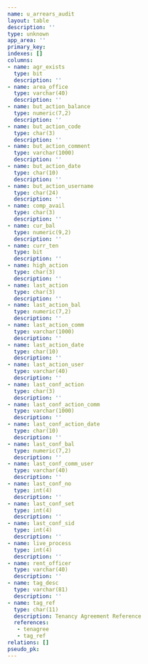 ```yaml
---
name: u_arrears_audit
layout: table
description: ''
type: unknown
app_area: ''
primary_key: 
indexes: []
columns:
- name: agr_exists
  type: bit
  description: ''
- name: area_office
  type: varchar(40)
  description: ''
- name: but_action_balance
  type: numeric(7,2)
  description: ''
- name: but_action_code
  type: char(3)
  description: ''
- name: but_action_comment
  type: varchar(1000)
  description: ''
- name: but_action_date
  type: char(10)
  description: ''
- name: but_action_username
  type: char(24)
  description: ''
- name: comp_avail
  type: char(3)
  description: ''
- name: cur_bal
  type: numeric(9,2)
  description: ''
- name: curr_ten
  type: bit
  description: ''
- name: high_action
  type: char(3)
  description: ''
- name: last_action
  type: char(3)
  description: ''
- name: last_action_bal
  type: numeric(7,2)
  description: ''
- name: last_action_comm
  type: varchar(1000)
  description: ''
- name: last_action_date
  type: char(10)
  description: ''
- name: last_action_user
  type: varchar(40)
  description: ''
- name: last_conf_action
  type: char(3)
  description: ''
- name: last_conf_action_comm
  type: varchar(1000)
  description: ''
- name: last_conf_action_date
  type: char(10)
  description: ''
- name: last_conf_bal
  type: numeric(7,2)
  description: ''
- name: last_conf_comm_user
  type: varchar(40)
  description: ''
- name: last_conf_no
  type: int(4)
  description: ''
- name: last_conf_set
  type: int(4)
  description: ''
- name: last_conf_sid
  type: int(4)
  description: ''
- name: live_process
  type: int(4)
  description: ''
- name: rent_officer
  type: varchar(40)
  description: ''
- name: tag_desc
  type: varchar(81)
  description: ''
- name: tag_ref
  type: char(11)
  description: Tenancy Agreement Reference
  references:
   - tenagree
   - tag_ref
relations: []
pseudo_pk: 
---
```


